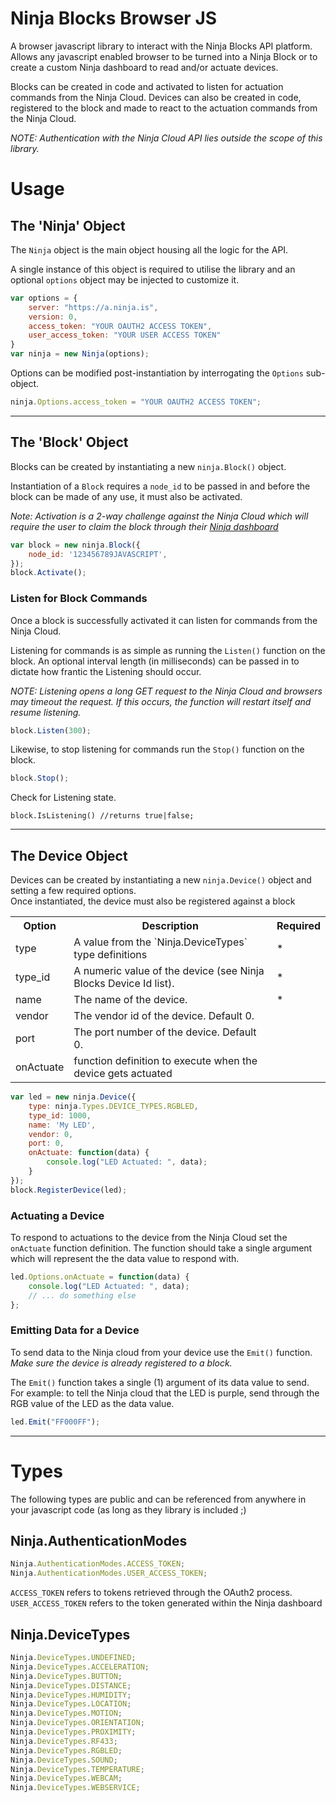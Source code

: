Ninja Blocks Browser JS
===
A browser javascript library to interact with the Ninja Blocks API platform. Allows any javascript enabled browser to be turned into a Ninja Block or to create a custom Ninja dashboard to read and/or actuate devices.

Blocks can be created in code and activated to listen for actuation commands from the Ninja Cloud. Devices can also be created in code, registered to the block and made to react to the actuation commands from the Ninja Cloud.

*NOTE: Authentication with the Ninja Cloud API lies outside the scope of this library.*


Usage
===

## The 'Ninja' Object
The `Ninja` object is the main object housing all the logic for the API. 

A single instance of this object is required to utilise the library and an optional `options` object may be injected to customize it.

```javascript
var options = {
    server: "https://a.ninja.is",
    version: 0,
    access_token: "YOUR OAUTH2 ACCESS TOKEN",
    user_access_token: "YOUR USER ACCESS TOKEN"
}
var ninja = new Ninja(options);
```

Options can be modified post-instantiation by interrogating the `Options` sub-object.

```javascript
ninja.Options.access_token = "YOUR OAUTH2 ACCESS TOKEN";
```

---

## The 'Block' Object

Blocks can be created by instantiating a new `ninja.Block()` object.

Instantiation of a `Block` requires a `node_id` to be passed in and before the block can be made of any use, it must also be activated.

_Note: Activation is a 2-way challenge against the Ninja Cloud which will require the user to claim the block through their [Ninja dashboard](http://a.ninja.is)_

```javascript
var block = new ninja.Block({
    node_id: '123456789JAVASCRIPT',
});
block.Activate();
```


### Listen for Block Commands
Once a block is successfully activated it can listen for commands from the Ninja Cloud. 

Listening for commands is as simple as running the `Listen()` function on the block. An optional interval length (in milliseconds) can be passed in to dictate how frantic the Listening should occur.

_NOTE: Listening opens a long GET request to the Ninja Cloud and browsers may timeout the request. If this occurs, the function will restart itself and resume listening._

```javascript
block.Listen(300);
```



Likewise, to stop listening for commands run the `Stop()` function on the block.
```javascript
block.Stop();
```


Check for Listening state.
```
block.IsListening() //returns true|false;
```

---

## The Device Object
Devices can be created by instantiating a new `ninja.Device()` object and setting a few required options.  
Once instantiated, the device must also be registered against a block

<table>
    <tr>
        <th>Option</th>
        <th>Description</th>
        <th>Required</th>
    </tr>
    <tr>
        <td>type</td>
        <td>A value from the `Ninja.DeviceTypes` type definitions</td>
        <td>*</td>
    </tr>
    <tr>
        <td>type_id</td>
        <td>A numeric value of the device (see Ninja Blocks Device Id list). </td>
        <td>*</td>
    </tr>
    <tr>
        <td>name</td>
        <td>The name of the device.</td>
        <td>*</td>
    </tr>
    <tr>
        <td>vendor</td>
        <td>The vendor id of the device. Default 0.</td>
        <td></td>
    </tr>
    <tr>
        <td>port</td>
        <td>The port number of the device. Default 0.</td>
        <td></td>
    </tr>
    <tr>
        <td>onActuate</td>
        <td>function definition to execute when the device gets actuated</td>
        <td></td>
    </tr>
</table>


```javascript
var led = new ninja.Device({
    type: ninja.Types.DEVICE_TYPES.RGBLED,
    type_id: 1000,
    name: 'My LED',
    vendor: 0,
    port: 0,
    onActuate: function(data) {
        console.log("LED Actuated: ", data);
    }
});
block.RegisterDevice(led);
```

### Actuating a Device
To respond to actuations to the device from the Ninja Cloud set the `onActuate` function definition. The function should take a single argument which will represent the the data value to respond with.

```javascript
led.Options.onActuate = function(data) {
    console.log("LED Actuated: ", data);
    // ... do something else
};
```


### Emitting Data for a Device
To send data to the Ninja cloud from your device use the `Emit()` function.  
_Make sure the device is already registered to a block._

The `Emit()` function takes a single (1) argument of its data value to send.  
For example: to tell the Ninja cloud that the LED is purple, send through the RGB value of the LED as the data value.
```javascript
led.Emit("FF000FF");
```

---

# Types
The following types are public and can be referenced from anywhere in your javascript code (as long as they library is included ;)

## Ninja.AuthenticationModes
```javascript
Ninja.AuthenticationModes.ACCESS_TOKEN;
Ninja.AuthenticationModes.USER_ACCESS_TOKEN;
```
`ACCESS_TOKEN` refers to tokens retrieved through the OAuth2 process.  
`USER_ACCESS_TOKEN` refers to the token generated within the Ninja dashboard


## Ninja.DeviceTypes
```javascript
Ninja.DeviceTypes.UNDEFINED;
Ninja.DeviceTypes.ACCELERATION;
Ninja.DeviceTypes.BUTTON;
Ninja.DeviceTypes.DISTANCE;
Ninja.DeviceTypes.HUMIDITY;
Ninja.DeviceTypes.LOCATION;
Ninja.DeviceTypes.MOTION;
Ninja.DeviceTypes.ORIENTATION;
Ninja.DeviceTypes.PROXIMITY;
Ninja.DeviceTypes.RF433;
Ninja.DeviceTypes.RGBLED;
Ninja.DeviceTypes.SOUND;
Ninja.DeviceTypes.TEMPERATURE;
Ninja.DeviceTypes.WEBCAM;
Ninja.DeviceTypes.WEBSERVICE;
```
